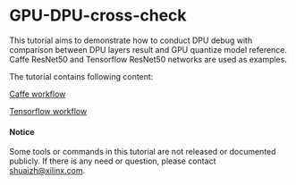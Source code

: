 # GPU-DPU-cross-check

This tutorial aims to demonstrate how to conduct DPU debug with comparison between DPU layers result and GPU quantize model reference. Caffe ResNet50 and Tensorflow ResNet50 networks are used as examples. 

The tutorial contains following content:

[Caffe workflow](https://github.com/shua1zhang/GPU-DPU-cross-check/blob/master/doc/caffe-workflow.md)

[Tensorflow workflow](https://github.com/shua1zhang/GPU-DPU-cross-check/blob/master/doc/tensorflow-workflow.md)




#### Notice
Some tools or commands in this tutorial are not released or documented publicly. If there is any need or question, please contact shuaizh@xilinx.com. 



